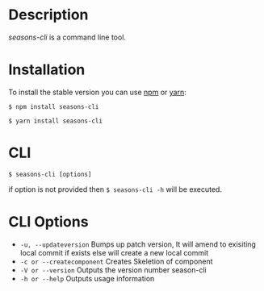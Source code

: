 # Description
_seasons-cli_ is a command line tool.

# Installation 

To install the stable version you can use [npm](https://npmjs.org/) or [yarn](https://yarnpkg.com/en/): 

```shell
$ npm install seasons-cli 
```

```shell
$ yarn install seasons-cli  
```

# CLI
```shell
$ seasons-cli [options]
```
if option is not provided then `$ seasons-cli -h` will be executed. 


# CLI Options
* `-u, --updateversion`  Bumps up patch version, It will amend to exisiting local commit if exists else will create a new local commit
* `-c or --createcomponent` Creates Skeletion of component
* `-V or --version` Outputs the version number season-cli
* `-h or --help` Outputs usage information